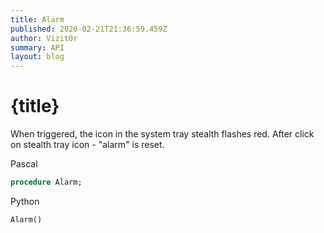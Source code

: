 ```yaml
---
title: Alarm
published: 2020-02-21T21:36:59.459Z
author: Vizit0r
summary: API
layout: blog
---
```


# {title}

When triggered, the icon in the system tray stealth flashes red. After click on stealth tray icon - "alarm" is reset.


Pascal

```pascal
procedure Alarm;
```



Python

```python
Alarm()
```



